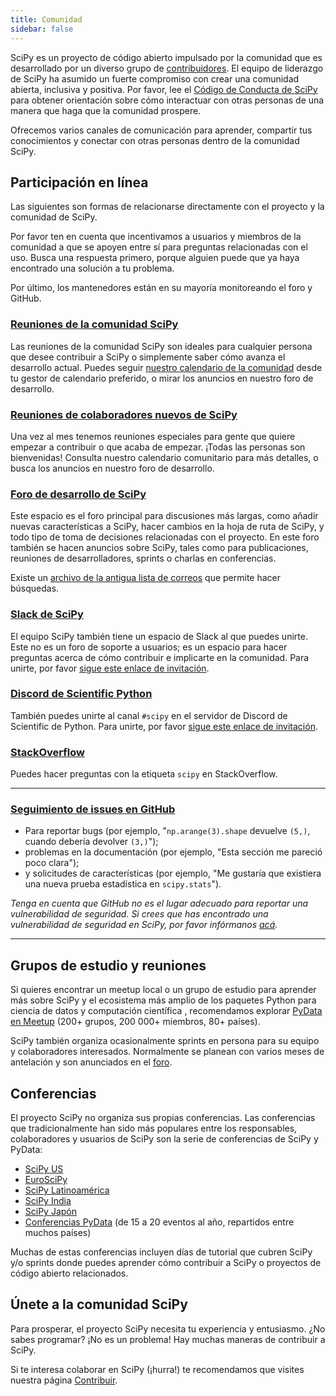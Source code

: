 ```yaml
---
title: Comunidad
sidebar: false
---
```


SciPy es un proyecto de código abierto impulsado por la comunidad que es desarrollado por un diverso grupo de
[contribuidores](/teams/). El equipo de liderazgo de SciPy ha asumido un fuerte compromiso con
crear una comunidad abierta, inclusiva y positiva. Por favor, lee el
[Código de Conducta de SciPy](https://docs.scipy.org/doc/scipy/dev/conduct/code_of_conduct.html)
para obtener orientación sobre cómo interactuar con otras personas de una manera que haga que la comunidad prospere.

Ofrecemos varios canales de comunicación para aprender, compartir tus conocimientos y
conectar con otras personas dentro de la comunidad SciPy.

## Participación en línea

Las siguientes son formas de relacionarse directamente con el proyecto y la comunidad de SciPy.

Por favor ten en cuenta que incentivamos a usuarios y miembros de la comunidad a que se apoyen entre sí para preguntas relacionadas con el uso. Busca una respuesta primero, porque alguien puede que
ya haya encontrado una solución a tu problema.

Por último, los mantenedores están en su mayoría monitoreando el foro y GitHub.

### [Reuniones de la comunidad SciPy](https://scientific-python.org/calendars/)

Las reuniones de la comunidad SciPy son ideales para cualquier persona que desee contribuir a SciPy
o simplemente saber cómo avanza el desarrollo actual. Puedes seguir
[nuestro calendario de la comunidad](https://scientific-python.org/calendars/) desde tu
gestor de calendario preferido, o mirar los anuncios en nuestro foro
de desarrollo.

### [Reuniones de colaboradores nuevos de SciPy](https://scientific-python.org/calendars/)

Una vez al mes tenemos reuniones especiales para gente que quiere empezar a contribuir
o que acaba de empezar. ¡Todas las personas son bienvenidas! Consulta nuestro calendario comunitario para más detalles,
o busca los anuncios en nuestro foro de desarrollo.

### [Foro de desarrollo de SciPy](https://discuss.scientific-python.org/c/contributor/scipy)

Este espacio es el foro principal para discusiones más largas, como añadir nuevas características
a SciPy, hacer cambios en la hoja de ruta de SciPy, y todo tipo de
toma de decisiones relacionadas con el proyecto. En este foro también se hacen anuncios sobre SciPy, tales como para publicaciones,
reuniones de desarrolladores, sprints o charlas en conferencias.

Existe un [archivo de la antigua lista de correos](https://mail.python.org/archives/list/scipy-dev@python.org/)
que permite hacer búsquedas.

### [Slack de SciPy](https://join.slack.com/t/scipy-community/shared_invite/zt-1a76bomjr-fuS1ZTnmP7b32kIhLb6QMg)

El equipo SciPy también tiene un espacio de Slack al que puedes unirte. Este no es un
foro de soporte a usuarios; es un espacio para hacer preguntas acerca de cómo contribuir e implicarte
en la comunidad. Para unirte, por favor [sigue este enlace de invitación](https://join.slack.com/t/scipy-community/shared_invite/zt-1a76bomjr-fuS1ZTnmP7b32kIhLb6QMg).

### [Discord de Scientific Python](https://discord.com/invite/vur45CbwMz)

También puedes unirte al canal `#scipy` en el servidor de Discord de Scientific de Python.
Para unirte, por favor [sigue este enlace de invitación](https://discord.com/invite/vur45CbwMz).

### [StackOverflow](https://stackoverflow.com/questions/tagged/scipy)

Puedes hacer preguntas con la etiqueta `scipy` en
StackOverflow.

---

### [Seguimiento de issues en GitHub](https://github.com/scipy/scipy/issues)

- Para reportar bugs (por ejemplo, "`np.arange(3).shape` devuelve `(5,)`, cuando debería devolver `(3,)`");
- problemas en la documentación (por ejemplo, "Esta sección me pareció poco clara");
- y solicitudes de características (por ejemplo, "Me gustaría que existiera una nueva prueba estadística en `scipy.stats`").

_Tenga en cuenta que GitHub no es el lugar adecuado para reportar una vulnerabilidad
de seguridad. Si crees que has encontrado una vulnerabilidad de seguridad en SciPy,
por favor infórmanos [acá](https://tidelift.com/docs/security)._

---

## Grupos de estudio y reuniones

Si quieres encontrar un meetup local o un grupo de estudio para aprender más sobre
SciPy y el ecosistema más amplio de los paquetes Python para ciencia de datos y computación científica
, recomendamos explorar
[PyData en Meetup](https://www.meetup.com/pro/pydata/)
(200+ grupos, 200 000+ miembros, 80+ países).

SciPy también organiza ocasionalmente sprints en persona para su equipo y colaboradores interesados. Normalmente se planean con varios meses de antelación y
son anunciados en el
[foro](https://discuss.scientific-python.org/c/contributor/scipy).

## Conferencias

El proyecto SciPy no organiza sus propias conferencias. Las conferencias que tradicionalmente han sido más populares entre los responsables, colaboradores y usuarios de SciPy son la serie de conferencias de SciPy y PyData:

- [SciPy US](https://conference.scipy.org)
- [EuroSciPy](https://www.euroscipy.org)
- [SciPy Latinoamérica](https://scipy-latinamerica.github.io)
- [SciPy India](https://scipy.in)
- [SciPy Japón](https://conference.scipy.org)
- [Conferencias PyData](https://pydata.org/event-schedule/) (de 15 a 20 eventos al año, repartidos entre muchos países)

Muchas de estas conferencias incluyen días de tutorial que cubren SciPy y/o sprints
donde puedes aprender cómo contribuir a SciPy o proyectos de código abierto relacionados.

## Únete a la comunidad SciPy

Para prosperar, el proyecto SciPy necesita tu experiencia y entusiasmo. ¿No sabes programar?
¡No es un problema! Hay muchas maneras de contribuir a SciPy.

Si te interesa colaborar en SciPy (¡hurra!) te recomendamos que visites nuestra página [Contribuir](/contribute).
